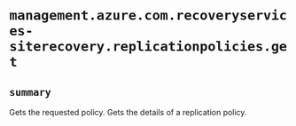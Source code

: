 # `management.azure.com.recoveryservices-siterecovery.replicationpolicies.get`

## `summary`
Gets the requested policy. Gets the details of a replication policy.


